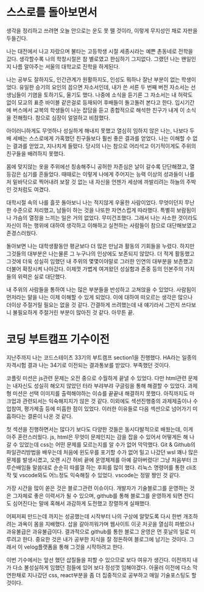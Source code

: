# 스스로를 돌아보면서
생각을 정리하고 쓰려면 오늘 안으로는 운도 못 뗄 것이라, 이렇게 무지성인 채로 자판을 두들긴다. 

나는 대전에서 나고 자랐으며 불타는 고등학생 시절 세종시라는 예쁜 촌동네로 전학을 갔다. 생각할수록 나의 학창시절은 참 별로였고 한심하기 그지없다. 그랬던 나는 왠일인지 나름 알아주는 서울의 대학교로 진학을 하게된다. 

나는 공부도 잘하지도, 인간관계가 원활하지도, 인성도 뭐하나 잘난 부분이 없는 학생이었다. 유일한 승기의 요인의 꼽으면 자소서인데, 내가 쓴 서른 두 번째 버전 자소서는 선생님들이 기염을 토하기도, 울기도 했다. 나중에 소식을 듣기론 그 자소서는 내 허락도 없이 모교의 표준 바이블 같은걸로 등재되어 후배들이 돌고돌려 본다고 한다. 입시기간에 버스에서 교복의 학생들이 나눈 잡담을 듣고 종합적으로 해석한 친구가 내게 이 소식을 전해줬다. 참으로 심장이 얼얼하고 비참했다.

아이러니하게도 무엇하나 성실하게 해내지 못했고 열심히 임하지 않은 나는, 나보다 두배 세배는 스스로에게 가혹했던 친구들보다 훨씬 좋은 결과를 얻었다. 나는 이해할 수 없는 결과를 얻었고, 지나치게 들떴다. 당시의 나는 참으로 어리석고 이기적이게도 주위의 친구들을 배려하지 못했다.

몸에 맞지않는 옷을 주위에선 칭송해주니 공허한 자존심은 날이 갈수록 단단해졌고, 열등감은 심기를 흔들었다. 때때로는 이렇게 나에게 주어지는 능력 이상의 성과들이 나를 저 밑바닥으로 찍어내려 보잘 것 없는 내 자신을 언젠가 세상에 까발리려는 하늘의 주박인 것처럼도 여겼다.

대학시절 속의 나를 흘끗 돌아보니 나는 적지않게 우울한 사람이었다. 무엇이던지 무난한 수준으로 처리했고, 남들이 하는 것을 나또한 자연스럽게 따라했다. 특별히 보람됨이나 가슴의 열정을 느끼는 일은 거의 없었다. 무미건조했다. 그래서 나는 사소한 것이라도 자신이 하는 행위에 대하여 생각하고 이해하고 실천하는 사람들이 참으로 대단해보였고 존경스러웠다.

돌아보면 나는 대학생활동안 평균보다 더 많은 만남과 활동의 기회들을 누렸다. 하지만 그것들의 대부분은 나는물론 그 누구나의 인상에도 보존되지 않았다. 더 적게 활동했고 그것에 더욱 성실히 임했던 내 주위의 몇몇이야말로 그러한 인연의 대부분을 보존했고 더불어 확장시켜 나아갔다. 이제껏 가볍게 여겨왔던 성실함과 존중 등의 인본주의 가치들의 위력은 실로 대단했다. 

내 주위의 사람들을 통하여 나는 많은 부분들을 반성하고 고쳐앉을 수 있었다. 사람됨이 먼저라는 말을 나는 이제 이해할 수 있게 되었다. 이에 대하여 떠오르는 생각은 많으나 더이상 주절거릴 필요는 없을 것 같다. 간결하게 쓰려했는데 내 얘기라서 그런지 쓰다보니 불필요하게 주절거린 부분이 많아진 것 같다. 아무튼 끝.

# 코딩 부트캠프 기수이전
지난주까지 나는 코드스테이츠 33기의 부트캠프 section1을 진행했다. HA라는 일종의 자격시험 결과 나는 34기로 이전되는 결과통보를 받았다. 부족했던 것이다.

코플릿 미션은 js관련 문제는 오전 중으로 수월하게 끝낼 수 있었다. 다만 html관련 문제는 내자신도 성실히 해오지 않았던 터라 부랴부랴 구글링을 통해 해결할 수 있었다.
과제형 미션은 선택 이미지를 출력해야하는 이슈를 끝끝내 해결하지 못했다. 아직까지도 마크업과 관련되서는 익숙해지지가 않은 것 같다.
이외에도 섹션진행중의 과제제출이나 수업참여, 평가제출 등에 미흡한 점이 있었다. 이러한 이유들로 다음 섹션으로 넘어가기 미흡하다는 결론이 나온 것 같다.

첫 섹션을 진행하면서는 많다기 보다도 다양한 것들은 동시다발적으로 배웠는데, 이게 아주 혼란스러웠다. js, html은 무엇이 문제인지는 감을 잡을 수 있어서 어떻게든 해 나갈 수 있었는데 css는 어떤 문제를 모르는지를 알 수가 없어 막막했다.
Git & Github의 파일관리방법을 배우는데 처음에 윈도우를 포기할 수가 없어 밀고 나갔던 wsl 꽤나 많은 문제를 발생시켰고, 오랜 시간 허비 끝에 운영체제를 아예 갈아버렸다! 그냥 처음부터 크루슨배임들 말씀대로 순순히 따를껄 하는 후회를 많이 했다. 리눅스 명령어를 통한 cli조작 및 vscode와도 어느정도 익숙해질 수 있었다. vscode는 정말 짱인 것 같다.

가장 시간을 많이 쏟은 것은 블로그관련 이슈이다. 개발자가 기술블로그를 운영하는 것은 그자체로 좋은 이력서가 될 수 있으며, github를 통해 블로그를 운영하게 되면 잔디도 심어진다는 말에 혹해서 과감하게 도전했고 장렬하게 실패했다.

어찌저찌 만드는데 까지는 성공했는데 시작부터 나의 구상에 알맞도록 다시 한번 개조하려는 과욕이 몸을 지배했다. 삽을 갈아끼워가며 웹사이트 이곳 저곳을 열심히 파봤으나 과유불급은 과유불급이다. 결과적으로 github를 통한 블로그 운영은 먼 훗날의 일로 미루려고 한다. 중요한 것은 내가 공부한 지식을 잘 정돈하여 블로그에 남기는 것이다. 그래서 이 velog플랫폼을 통해 그것을 시작하려고 한다.

이번 기수에서는 앞선 했던 삽질들을 피할 수 있으므로 보다 여유가 생긴다. 이전까지 내가 다소 불성실하게 임했던 점들에 있어 보다 정성껏 임해야겠다. 아울러 이전에 다소 막연한채로 지나갔던 css, react부분을 좀 더 집중적으로 공부하고 매일 기술포스팅도 할 것이다.


